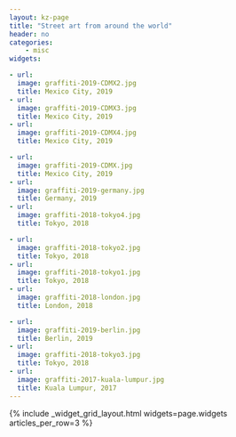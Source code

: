 ```yaml
---
layout: kz-page
title: "Street art from around the world"
header: no
categories:
    - misc
widgets:

- url:
  image: graffiti-2019-CDMX2.jpg
  title: Mexico City, 2019
- url:
  image: graffiti-2019-CDMX3.jpg
  title: Mexico City, 2019
- url:
  image: graffiti-2019-CDMX4.jpg
  title: Mexico City, 2019

- url:
  image: graffiti-2019-CDMX.jpg
  title: Mexico City, 2019
- url:
  image: graffiti-2019-germany.jpg
  title: Germany, 2019
- url:
  image: graffiti-2018-tokyo4.jpg
  title: Tokyo, 2018

- url:
  image: graffiti-2018-tokyo2.jpg
  title: Tokyo, 2018
- url:
  image: graffiti-2018-tokyo1.jpg
  title: Tokyo, 2018
- url:
  image: graffiti-2018-london.jpg
  title: London, 2018

- url:
  image: graffiti-2019-berlin.jpg
  title: Berlin, 2019
- url:
  image: graffiti-2018-tokyo3.jpg
  title: Tokyo, 2018
- url:
  image: graffiti-2017-kuala-lumpur.jpg
  title: Kuala Lumpur, 2017
---
```


{% include _widget_grid_layout.html widgets=page.widgets articles_per_row=3 %}
<!-- magick convert -resize 900x to make all 900x600 or 600x800-->
